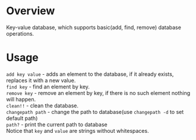 # Overview

Key-value database, which supports basic(add, find, remove) database operations.

# Usage

```add key value``` - adds an element to the database, if it already exists, replaces it with a new value.  
```find key``` - find an element by key.  
```remove key``` - remove an element by key, if there is no such element nothing will happen.  
```clean!!``` - clean the database.  
```changepath path``` - change the path to database(use ```changepath -d``` to set default path)  
```path?``` - print the current path to database  
Notice that ```key``` and ```value``` are strings without whitespaces.  